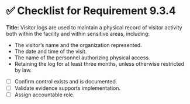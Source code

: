# ✅ Checklist for Requirement 9.3.4

**Title:** Visitor logs are used to maintain a physical record of visitor activity both within the facility and within sensitive areas, including:
- The visitor’s name and the organization represented. 
- The date and time of the visit. 
- The name of the personnel authorizing physical access. 
- Retaining the log for at least three months, unless otherwise restricted by law.

- [ ] Confirm control exists and is documented.
- [ ] Validate evidence supports implementation.
- [ ] Assign accountable role.
